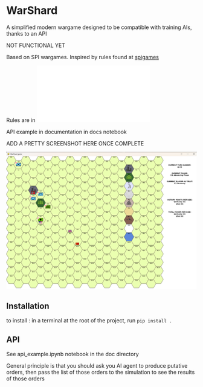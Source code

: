 # WarShard
A simplified modern wargame designed to be compatible with training AIs, thanks to an API

NOT FUNCTIONAL YET


Based on SPI wargames.
Inspired by rules found at [spigames](https://www.spigames.net/rules_downloads.htm)


Rules are in ![rules](./doc/rules.md)

API example in documentation in docs notebook

ADD A PRETTY SCREENSHOT HERE ONCE COMPLETE

![alt text](./screenshot.png)


## Installation

to install : in a terminal at the root of the project, run `pip install .`




## API

See api_example.ipynb notebook in the doc directory

General principle is that you should ask you AI agent to produce putative orders, then pass the list of those orders to the simulation
to see the results of those orders